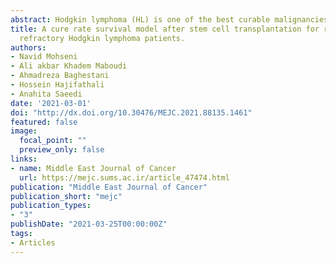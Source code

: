 ```yaml
---
abstract: Hodgkin lymphoma (HL) is one of the best curable malignancies. Randomized controlled studies have validated the benefit of hematopoietic stem cell transplant (HSCT) for patients with relapsed or primary refractory HL. This analysis aimed to identify significant prognostic factors on the recurrence of the disease after HSCT by applying a cure rate model. There were 92 patients with HL in this retrospective study who underwent HSCT from 2007 up to 2014 with 18 months follow-up in Tehran, Iran. The survival time was set as the time interval between transplantation and the recurrence of HL. Also, hyper-Poisson distribution was used as discrete frailty to account the unobserved heterogeneity and random effects. In noncured cases, the mean of survival time was 318 (95% confidence interval, 144-493) days. The 1-, 3- and 5-year survival rates were 88.9%, 83.4%, and 80.7%, respectively. A significant association was observed between cured patients and the variables such as age, the experience of pre-transplantation relapse, hemoglobin (Hb), mononuclear cells (MNCs), and body surface area (BSA) at the time of transplantation. The study concluded that patients with less than thirty years of age, a high level of Hb (g/dl), a low level of MNCs and BSA (m2), and the absence of pre-transplantation experience of relapse were associated with better survival after HSCT. Based on this study, post-transplant consolidation therapies could be considered for the treatment of HL patients after HSCT.
title: A cure rate survival model after stem cell transplantation for relapsed or
  refractory Hodgkin lymphoma patients.
authors: 
- Navid Mohseni
- Ali akbar Khadem Maboudi
- Ahmadreza Baghestani
- Hossein Hajifathali
- Anahita Saeedi
date: '2021-03-01'
doi: "http://dx.doi.org/10.30476/MEJC.2021.88135.1461"
featured: false
image:
  focal_point: ""
  preview_only: false
links:
- name: Middle East Journal of Cancer
  url: https://mejc.sums.ac.ir/article_47474.html
publication: "Middle East Journal of Cancer"
publication_short: "mejc"
publication_types:
- "3"
publishDate: "2021-03-25T00:00:00Z"
tags:
- Articles
---
```

